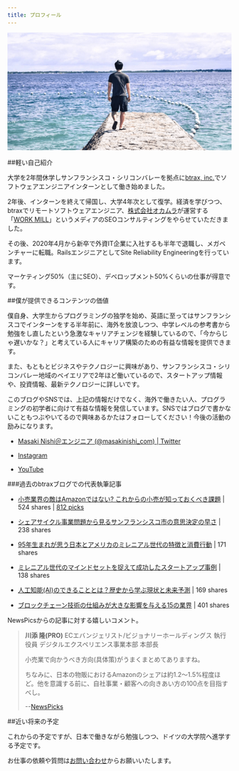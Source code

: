 ```yaml
---
title: プロフィール
---
```


![profile](./about.png)

##軽い自己紹介

大学を2年間休学しサンフランシスコ・シリコンバレーを拠点に[btrax, inc.](https://btrax.com/jp/)でソフトウェアエンジニアインターンとして働き始めました。

2年後、インターンを終えて帰国し、大学4年次として復学。経済を学びつつ、btraxでリモートソフトウェアエンジニア、[株式会社オカムラ](https://www.okamura.co.jp/)が運営する「[WORK MILL](https://workmill.jp/)」というメディアのSEOコンサルティングをやらせていただきました。

その後、2020年4月から新卒で外資IT企業に入社するも半年で退職し、メガベンチャーに転職。RailsエンジニアとしてSite Reliability Engineeringを行っています。

マーケティング50%（主にSEO）、デベロップメント50%くらいの仕事が得意です。

##僕が提供できるコンテンツの価値

僕自身、大学生からプログラミングの独学を始め、英語に至ってはサンフランシスコでインターンをする半年前に、海外を放浪しつつ、中学レベルの参考書から勉強をし直したという急激なキャリアチェンジを経験しているので、「今からじゃ遅いかな？」と考えている人にキャリア構築のための有益な情報を提供できます。

また、もともとビジネスやテクノロジーに興味があり、サンフランシスコ・シリコンバレー地域のベイエリアで2年ほど働いているので、スタートアップ情報や、投資情報、最新テクノロジーに詳しいです。

このブログやSNSでは、上記の情報だけでなく、海外で働きたい人、プログラミングの初学者に向けて有益な情報を発信しています。SNSではブログで書かないこともつぶやいてるので興味あるかたはフォローしてください！今後の活動の励みになります。

<div class="box">

* [Masaki Nishi＠エンジニア (@masakinishi_com) | Twitter](https://twitter.com/masakinishi_com/)

* [Instagram](https://www.instagram.com/masakinishi_com/)

* [YouTube](https://www.youtube.com/channel/UCWoNNfvgSMWG93nYFfGH4EA)

</div>

###過去のbtraxブログでの代表執筆記事

<div class="box">

* [小売業界の敵はAmazonではない? これからの小売が知っておくべき課題](http://blog.btrax.com/jp/2018/06/01/retail-store-startup/) | 524 shares | [812 picks](https://newspicks.com/news/3072396)

* [シェアサイクル事業問題から見るサンフランシスコ市の意思決定の早さ](http://blog.btrax.com/jp/2018/05/09/bikeshare-in-sanfrancisco/) | 238 shares

* [95年生まれが思う日本とアメリカのミレニアル世代の特徴と消費行動](http://blog.btrax.com/jp/2017/10/16/millennials-characteristics/) | 171 shares

* [ミレニアル世代のマインドセットを捉えて成功したスタートアップ事例](http://blog.btrax.com/jp/2018/06/28/millennials-mindset-startup/) | 138 shares

* [人工知能(AI)のできることとは？歴史から学ぶ現状と未来予測](http://blog.btrax.com/jp/2017/08/29/ai-history/) | 169 shares

* [ブロックチェーン技術の仕組みが大きな影響を与える15の業界](http://blog.btrax.com/jp/2017/09/15/affected-by-blockchain/) | 401 shares

</div>

NewsPicsからの記事に対する嬉しいコメント。

> **川添 隆(PRO)**
> ECエバンジェリスト/ビジョナリーホールディングス 執行役員 デジタルエクスペリエンス事業本部 本部長
>
> 小売業で向かうべき方向(具体策)がうまくまとめてありますね。
>
> ちなみに、日本の物販におけるAmazonのシェアは約1.2〜1.5%程度ほど。他を意識する前に、自社事業・顧客への向きあい方の100点を目指すべし。
>
> --[NewsPicks](https://newspicks.com/news/3072396)


##近い将来の予定

これからの予定ですが、日本で働きながら勉強しつつ、ドイツの大学院へ進学する予定です。

お仕事の依頼や質問は[お問い合わせ](/contact/)からお願いいたします。